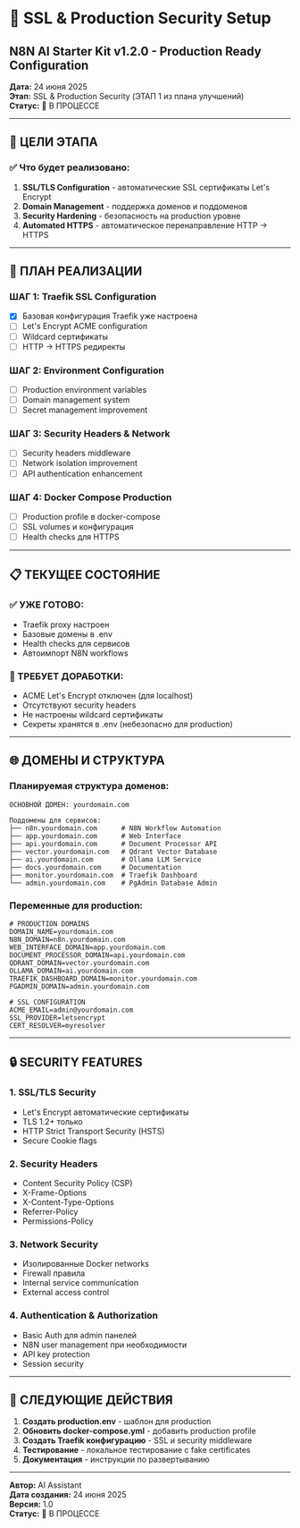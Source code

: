 # 🔐 SSL & Production Security Setup
## N8N AI Starter Kit v1.2.0 - Production Ready Configuration

**Дата:** 24 июня 2025  
**Этап:** SSL & Production Security (ЭТАП 1 из плана улучшений)  
**Статус:** 🚧 В ПРОЦЕССЕ

---

## 🎯 ЦЕЛИ ЭТАПА

### ✅ Что будет реализовано:
1. **SSL/TLS Configuration** - автоматические SSL сертификаты Let's Encrypt
2. **Domain Management** - поддержка доменов и поддоменов
3. **Security Hardening** - безопасность на production уровне
4. **Automated HTTPS** - автоматическое перенаправление HTTP → HTTPS

---

## 🚀 ПЛАН РЕАЛИЗАЦИИ

### **ШАГ 1: Traefik SSL Configuration**
- [x] Базовая конфигурация Traefik уже настроена
- [ ] Let's Encrypt ACME configuration
- [ ] Wildcard сертификаты
- [ ] HTTP → HTTPS редиректы

### **ШАГ 2: Environment Configuration**
- [ ] Production environment variables
- [ ] Domain management system
- [ ] Secret management improvement

### **ШАГ 3: Security Headers & Network**
- [ ] Security headers middleware
- [ ] Network isolation improvement
- [ ] API authentication enhancement

### **ШАГ 4: Docker Compose Production**
- [ ] Production profile в docker-compose
- [ ] SSL volumes и конфигурация
- [ ] Health checks для HTTPS

---

## 📋 ТЕКУЩЕЕ СОСТОЯНИЕ

### ✅ УЖЕ ГОТОВО:
- Traefik proxy настроен
- Базовые домены в .env
- Health checks для сервисов
- Автоимпорт N8N workflows

### 🔧 ТРЕБУЕТ ДОРАБОТКИ:
- ACME Let's Encrypt отключен (для localhost)
- Отсутствуют security headers
- Не настроены wildcard сертификаты
- Секреты хранятся в .env (небезопасно для production)

---

## 🌐 ДОМЕНЫ И СТРУКТУРА

### Планируемая структура доменов:
```
ОСНОВНОЙ ДОМЕН: yourdomain.com

Поддомены для сервисов:
├── n8n.yourdomain.com      # N8N Workflow Automation  
├── app.yourdomain.com      # Web Interface
├── api.yourdomain.com      # Document Processor API
├── vector.yourdomain.com   # Qdrant Vector Database
├── ai.yourdomain.com       # Ollama LLM Service  
├── docs.yourdomain.com     # Documentation
├── monitor.yourdomain.com  # Traefik Dashboard
└── admin.yourdomain.com    # PgAdmin Database Admin
```

### Переменные для production:
```env
# PRODUCTION DOMAINS
DOMAIN_NAME=yourdomain.com
N8N_DOMAIN=n8n.yourdomain.com
WEB_INTERFACE_DOMAIN=app.yourdomain.com
DOCUMENT_PROCESSOR_DOMAIN=api.yourdomain.com
QDRANT_DOMAIN=vector.yourdomain.com
OLLAMA_DOMAIN=ai.yourdomain.com
TRAEFIK_DASHBOARD_DOMAIN=monitor.yourdomain.com
PGADMIN_DOMAIN=admin.yourdomain.com

# SSL CONFIGURATION
ACME_EMAIL=admin@yourdomain.com
SSL_PROVIDER=letsencrypt
CERT_RESOLVER=myresolver
```

---

## 🔒 SECURITY FEATURES

### **1. SSL/TLS Security**
- Let's Encrypt автоматические сертификаты
- TLS 1.2+ только
- HTTP Strict Transport Security (HSTS)
- Secure Cookie flags

### **2. Security Headers**
- Content Security Policy (CSP)
- X-Frame-Options
- X-Content-Type-Options
- Referrer-Policy
- Permissions-Policy

### **3. Network Security**
- Изолированные Docker networks
- Firewall правила
- Internal service communication
- External access control

### **4. Authentication & Authorization**
- Basic Auth для admin панелей
- N8N user management при необходимости
- API key protection
- Session security

---

## 📝 СЛЕДУЮЩИЕ ДЕЙСТВИЯ

1. **Создать production.env** - шаблон для production
2. **Обновить docker-compose.yml** - добавить production profile
3. **Создать Traefik конфигурацию** - SSL и security middleware
4. **Тестирование** - локальное тестирование с fake certificates
5. **Документация** - инструкции по развертыванию

---

**Автор:** AI Assistant  
**Дата создания:** 24 июня 2025  
**Версия:** 1.0  
**Статус:** 🚧 В ПРОЦЕССЕ
